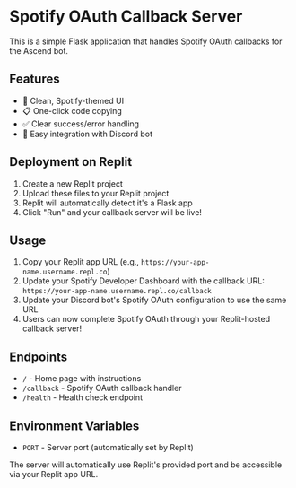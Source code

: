 # Spotify OAuth Callback Server

This is a simple Flask application that handles Spotify OAuth callbacks for the Ascend bot.

## Features

- 🎵 Clean, Spotify-themed UI
- 📋 One-click code copying
- ✅ Clear success/error handling
- 🔗 Easy integration with Discord bot

## Deployment on Replit

1. Create a new Replit project
2. Upload these files to your Replit project
3. Replit will automatically detect it's a Flask app
4. Click "Run" and your callback server will be live!

## Usage

1. Copy your Replit app URL (e.g., `https://your-app-name.username.repl.co`)
2. Update your Spotify Developer Dashboard with the callback URL: `https://your-app-name.username.repl.co/callback`
3. Update your Discord bot's Spotify OAuth configuration to use the same URL
4. Users can now complete Spotify OAuth through your Replit-hosted callback server!

## Endpoints

- `/` - Home page with instructions
- `/callback` - Spotify OAuth callback handler
- `/health` - Health check endpoint

## Environment Variables

- `PORT` - Server port (automatically set by Replit)

The server will automatically use Replit's provided port and be accessible via your Replit app URL.